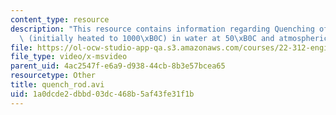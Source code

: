 ```yaml
---
content_type: resource
description: "This resource contains information regarding Quenching of a steel rodlet\
  \ (initially heated to 1000\xB0C) in water at 50\xB0C and atmospheric pressure."
file: https://ol-ocw-studio-app-qa.s3.amazonaws.com/courses/22-312-engineering-of-nuclear-reactors-fall-2015/1a0dcde2dbbd03dc468b5af43fe31f1b_quench_rod.avi
file_type: video/x-msvideo
parent_uid: 4ac2547f-e6a9-d938-44cb-8b3e57bcea65
resourcetype: Other
title: quench_rod.avi
uid: 1a0dcde2-dbbd-03dc-468b-5af43fe31f1b
---
```

